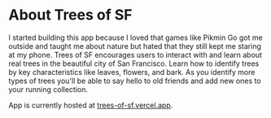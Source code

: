 # About Trees of SF

I started building this app because I loved that games like Pikmin Go got me outside and taught me about nature but hated that they still kept me staring at my phone. Trees of SF encourages users to interact with and learn about real trees in the beautiful city of San Francisco. Learn how to identify trees by key characteristics like leaves, flowers, and bark. As you identify more types of trees you'll be able to say hello to old friends and add new ones to your running collection.

App is currently hosted at [trees-of-sf.vercel.app](trees-of-sf.vercel.app).
